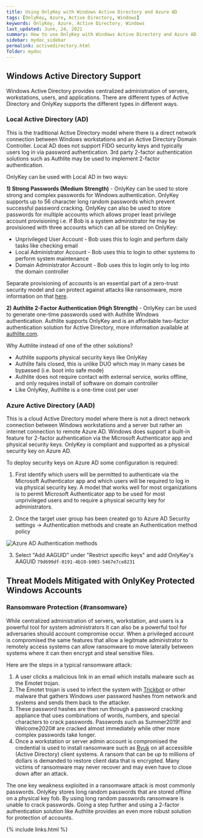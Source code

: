 ```yaml
---
title: Using OnlyKey with Windows Active Directory and Azure AD
tags: [OnlyKey, Azure, Active Directory, Windows]
keywords: OnlyKey, Azure, Active Directory, Windows
last_updated: June, 24, 2021
summary: How to use OnlyKey with Windows Active Directory and Azure AD for 2-factor Authentication and Protection from Ransomware
sidebar: mydoc_sidebar
permalink: activedirectory.html
folder: mydoc
---
```


## Windows Active Directory Support

Windows Active Directory provides centralized administration of servers, workstations, users, and applications. There are different types of Active Directory and OnlyKey supports the different types in different ways.

### Local Active Directory (AD)

This is the traditional Active Directory model where there is a direct network connection between Windows workstations and an Active Directory Domain Controller. Local AD does not support FIDO security keys and typically users log in via password authentication. 3rd party 2-factor authentication solutions such as Authlite may be used to implement 2-factor authentication.

OnlyKey can be used with Local AD in two ways:

**1) Strong Passwords (Medium Strength)** - OnlyKey can be used to store strong and complex passwords for Windows authentication. OnlyKey supports up to 56 character long random passwords which prevent successful password cracking. OnlyKey can also be used to store passwords for multiple accounts which allows proper least privilege account provisioning i.e. if Bob is a system administrator he may be provisioned with three accounts which can all be stored on OnlyKey:
- Unprivileged User Account - Bob uses this to login and perform daily tasks like checking email
- Local Administrator Account - Bob uses this to login to other systems to perform system maintenance 
- Domain Administrator Account - Bob uses this to login only to log into the domain controller 

Separate provisioning of accounts is an essential part of a zero-trust security model and can protect against attacks like ransomware, more information on that [here](#ransomware).

**2) Authlite 2-Factor Authentication (High Strength)** - OnlyKey can be used to generate one-time passwords used with Authlite Windows authentication. Authlite supports OnlyKey and is an affordable two-factor authentication solution for Active Directory, more information available at [authlite.com](https://www.authlite.com/). 

Why Authlite instead of one of the other solutions?
- Authlite supports physical security keys like OnlyKey
- Authlite fails closed, this is unlike DUO which may in many cases be bypassed (i.e. boot into safe mode)
- Authlite does not require contact with external service, works offline, and only requires install of software on domain controller
- Like OnlyKey, Authlite is a one-time cost per user

### Azure Active Directory (AAD)

This is a cloud Active Directory model where there is not a direct network connection between Windows workstations and a server but rather an internet connection to remote Azure AD. Windows does support a built-in feature for 2-factor authentication via the Microsoft Authenticator app and physical security keys. OnlyKey is compliant and supported as a physical security key on Azure AD.

To deploy security keys on Azure AD some configuration is required:

1) First identify which users will be permitted to authenticate via the Microsoft Authenticator app and which users will be required to log in via physical security key. A model that works well for most organizations is to permit Microsoft Authenticator app to be used for most unprivileged users and to require a physical security key for administrators.

2) Once the target user group has been created go to Azure AD Security settings -> Authentication methods and create an Authentication method policy

![Azure AD Authentication methods](https://raw.githubusercontent.com/trustcrypto/trustcrypto.github.io/pages/images/authentication.png)

3) Select "Add AAGUID" under "Restrict specific keys" and add OnlyKey's AAGUID `79d699df-0191-4b10-b903-5467e7ce8231`

## Threat Models Mitigated with OnlyKey Protected Windows Accounts

### Ransomware Protection {#ransomware}

While centralized administration of servers, workstation, and users is a powerful tool for system administrators it can also be a powerful tool for adversaries should account compromise occur. When a privileged account is compromised the same features that allow a legitmate administrator to remotely access systems can allow ransomware to move laterally between systems where it can then encrypt and steal sensitive files.

Here are the steps in a typical ransomware attack:

1. A user clicks a malicious link in an email which installs malware such as the Emotet trojan.
2. The Emotet trojan is used to infect the system with [Trickbot](https://blog.malwarebytes.com/detections/trojan-trickbot/) or other malware that gathers Windows user password hashes from network and systems and sends them back to the attacker.
3. These password hashes are then run through a password cracking appliance that uses combinations of words, numbers, and special characters to crack passwords. Passwords such as Summer2019! and Welcome2020# are cracked almost immediately while other more complex passwords take longer.
4. Once a workstation or server admin account is compromised the credential is used to install ransomware such as [Ryuk](https://www.crowdstrike.com/blog/big-game-hunting-with-ryuk-another-lucrative-targeted-ransomware/) on all accessible (Active Directory) client systems. A ransom that can be up to millions of dollars is demanded to restore client data that is encrypted. Many victims of ransomware may never recover and may even have to close down after an attack.

The one key weakness exploited in a ransomware attack is most commonly passwords. OnlyKey stores long random passwords that are stored offline on a physical key fob. By using long random passwords ransomware is unable to crack passwords. Going a step further and using a 2-factor authentication solution like Authlite provides an even more robust solution for protection of accounts.


{% include links.html %}
